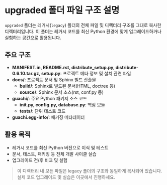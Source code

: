 # upgraded 폴더 파일 구조 설명

`upgraded` 폴더는 레거시(`legacy`) 폴더의 전체 파일 및 디렉터리 구조를 그대로 복사한 디렉터리입니다. 이 폴더는 레거시 코드를 최신 Python 환경에 맞게 업그레이드하거나 실험하는 공간으로 활용됩니다.

## 주요 구조

- **MANIFEST.in, README.rst, distribute_setup.py, distribute-0.6.10.tar.gz, setup.py**: 프로젝트 메타 정보 및 설치 관련 파일
- **docs/**: 프로젝트 문서 및 Sphinx 빌드 산출물
  - **build/**: Sphinx로 빌드된 문서(HTML, doctree 등)
  - **source/**: Sphinx 문서 소스(rst, conf.py 등)
- **guachi/**: 주요 Python 패키지 소스 코드
  - **__init__.py, config.py, database.py**: 핵심 모듈
  - **tests/**: 단위 테스트 코드
- **guachi.egg-info/**: 패키징 메타데이터

## 활용 목적

- 레거시 코드를 최신 Python 버전으로 이식 및 테스트
- 문서, 테스트, 패키징 등 전체 개발 사이클 실습
- 업그레이드 전/후 비교 및 실험

> 이 디렉터리 내 모든 파일은 legacy 폴더의 구조와 동일하게 복사되어 있습니다. 실제 코드 업그레이드 및 실습은 이곳에서 진행하세요.
